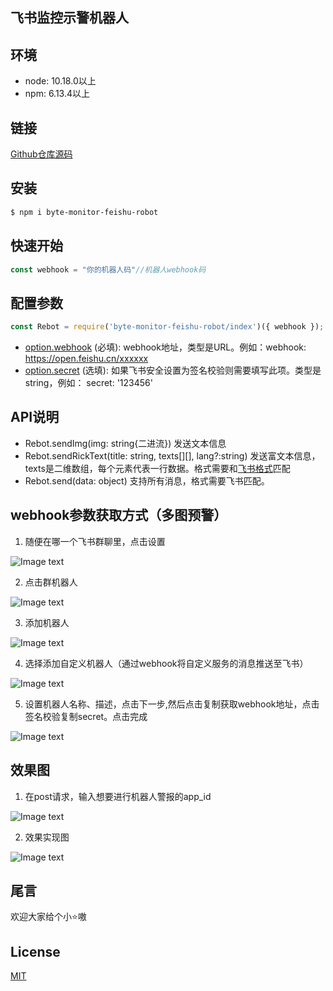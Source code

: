 ## 飞书监控示警机器人
## 环境
* node: 10.18.0以上
* npm: 6.13.4以上
 
## 链接
[Github仓库源码](https://github.com/ByteWebMonitor/byte-monitor-feishu-robot/tree/master)

## 安装
```bash
$ npm i byte-monitor-feishu-robot
```

## 快速开始
```js
const webhook = "你的机器人码"//机器人webhook码
```

## 配置参数
```js
const Rebot = require('byte-monitor-feishu-robot/index')({ webhook });
```
* [option.webhook](#webhook参数获取方式) (必填): webhook地址，类型是URL。例如：webhook: https://open.feishu.cn/xxxxxx
* [option.secret](#webhook参数获取方式) (选填): 如果飞书安全设置为签名校验则需要填写此项。类型是string，例如： secret: '123456'

## API说明
* Rebot.sendImg(img: string{二进流}) 发送文本信息
* Rebot.sendRickText(title: string, texts[][], lang?:string) 发送富文本信息， texts是二维数组，每个元素代表一行数据。格式需要和[飞书格式](https://open.feishu.cn/document/ukTMukTMukTM/uMDMxEjLzATMx4yMwETM#c48c9c2a)匹配
* Rebot.send(data: object) 支持所有消息，格式需要飞书匹配。

## webhook参数获取方式（**多图预警**）
1. 随便在哪一个飞书群聊里，点击设置

![Image text](https://raw.githubusercontent.com/ByteWebMonitor/byte-monitor-feishu-robot/main/img/1.png)

2. 点击群机器人

![Image text](https://raw.githubusercontent.com/ByteWebMonitor/byte-monitor-feishu-robot/main/img/2.png)

3. 添加机器人

![Image text](https://raw.githubusercontent.com/ByteWebMonitor/byte-monitor-feishu-robot/main/img/3.png)

4. 选择添加自定义机器人（通过webhook将自定义服务的消息推送至飞书）

![Image text](https://raw.githubusercontent.com/ByteWebMonitor/byte-monitor-feishu-robot/main/img/4.png)

5. 设置机器人名称、描述，点击下一步,然后点击复制获取webhook地址，点击签名校验复制secret。点击完成

![Image text](https://raw.githubusercontent.com/ByteWebMonitor/byte-monitor-feishu-robot/main/img/5.png)
## 效果图
1. 在post请求，输入想要进行机器人警报的app_id

![Image text](https://github.com/ByteWebMonitor/byte-monitor-feishu-robot/blob/master/img/6.png)

2. 效果实现图

![Image text](https://github.com/ByteWebMonitor/byte-monitor-feishu-robot/blob/master/img/7.png)
## 尾言
欢迎大家给个小⭐嗷
## License
[MIT](LICENSE)
